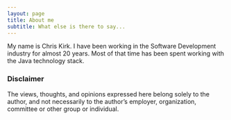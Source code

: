 ```yaml
---
layout: page
title: About me
subtitle: What else is there to say...
---
```


My name is Chris Kirk. I have been working in the Software Development industry for almost 20 years.
Most of that time has been spent working with the Java technology stack.

### Disclaimer

The views, thoughts, and opinions expressed here belong solely to the author, and not necessarily to the author’s employer, organization, committee or other group or individual.